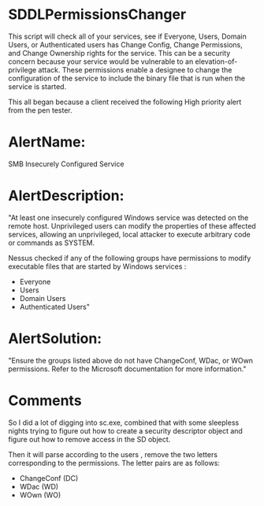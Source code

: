 # SDDLPermissionsChanger
This script will check all of your services, see if Everyone, Users, Domain Users, or Authenticated users has Change Config, Change Permissions, and Change Ownership rights for the service.
This can be a security concern because your service would be vulnerable to an elevation-of-privilege attack.
These permissions enable a designee to change the configuration of the service to include the binary file that is run when the service is started. 



This all began because a client received the following High priority alert from the pen tester.
# AlertName: 
SMB Insecurely Configured Service

# AlertDescription:
"At least one insecurely configured Windows service was detected on the remote host. Unprivileged users can modify the properties of these affected services, allowing an unprivileged, local attacker to execute arbitrary code or commands as SYSTEM.

Nessus checked if any of the following groups have permissions to modify executable files that are started by Windows services :

- Everyone
- Users
- Domain Users
- Authenticated Users"

# AlertSolution:
"Ensure the groups listed above do not have ChangeConf, WDac, or WOwn
permissions. Refer to the Microsoft documentation for more
information."

# Comments
So I did a lot of digging into sc.exe, combined that with some sleepless nights trying to figure out how to create a security descriptor object and figure out how to remove access in the SD object.

Then it will parse according to the users , remove the two letters corresponding to the permissions.  The letter pairs are as follows:
- ChangeConf (DC)
- WDac (WD)
- WOwn (WO)

